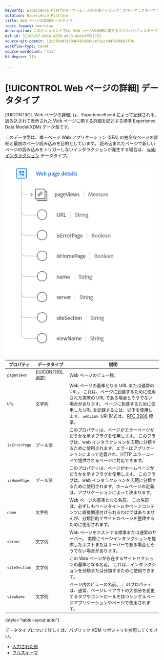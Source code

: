 ```yaml
---
keywords: Experience Platform；ホーム；人気の高いトピック；スキーマ；スキーマ；XDM；フィールド；スキーマ；スキーマ；Web ページの詳細；データ型；データ型；データ型；web ページ
solution: Experience Platform
title: Web ページの詳細データタイプ
topic-legacy: overview
description: このドキュメントでは、Web ページの詳細に関するエクスペリエンスデータモデル (XDM) データタイプの概要を説明します。
exl-id: 31108e57-d416-485b-a6c3-4ebc4f5b1152
source-git-commit: 12c3f440319046491054b3ef3ec404798bb61f06
workflow-type: tm+mt
source-wordcount: '411'
ht-degree: 11%

---
```


# [!UICONTROL Web ページの詳細] データタイプ

[!UICONTROL Web ページの詳細] は、ExperienceEvent によって記録される、読み込まれて表示された Web ページに関する詳細を記述する標準 Experience Data Model(XDM) データ型です。

このデータ型は、単一ページ Web アプリケーション (SPA) の完全なページの詳細と最初のページ読み込みを目的としています。 読み込まれたページで新しいページの読み込みをトリガーしないインタラクションが発生する場合は、 [web インタラクション](./web-interaction.md) データタイプ。

<img src="../images/data-types/web-page-details.PNG" width="500" /><br />

| プロパティ | データタイプ | 説明 |
| --- | --- | --- |
| `pageViews` | [[!UICONTROL 測定]](./measure.md) | Web ページのビュー数。 |
| `URL` | 文字列 | Web ページの基準となる URL または通常の URL。 これは、ページに到達するために使用された実際の URL である場合とそうでない場合があります。 ページに到達するために使用した URL を記録するには、以下を使用します。 `webLink`. URI 形式は、 [RFC 3986](https://tools.ietf.org/html/rfc3986) 標準。 |
| `isErrorPage` | ブール値 | このプロパティは、ページがエラーページかどうかを示すフラグを使用します。 このフラグは、web インタラクションを広範に分類するために使用されます。エラーはアプリケーションによって定義され、HTTP エラーコードで提供されるページに対応できます。 |
| `isHomePage` | ブール値 | このプロパティは、ページがホームページかどうかを示すフラグを使用します。 このフラグは、web インタラクションを広範に分類するために使用されます。ホームページの定義は、アプリケーションによって決まります。 |
| `name` | 文字列 | Web ページの基準となる名前。 この名前は、必ずしもページタイトルやページコンテンツに直接関連付けられるわけではありませんが、分類目的でサイトのページを整理するために使用されます。 |
| `server` | 文字列 | Web ページをホストする標準または通常のサーバー。  実際にページインタラクションを提供したホストまたはサーバーである場合とそうでない場合があります。 |
| `siteSection` | 文字列 | この Web ページが存在するサイトセクションの基準となる名前。 これは、インタラクションを分類または分類するために使用できます。 |
| `viewName` | 文字列 | ページ内のビューの名前。 このプロパティは、通常、ページレイアウトの大部分を変更するタブやコントロールを持つシングルページアプリケーションやページで使用されます。 |

{style=&quot;table-layout:auto&quot;}

データタイプについて詳しくは、パブリック XDM リポジトリを参照してください。

* [入力された例](https://github.com/adobe/xdm/blob/master/components/datatypes/deprecated/webpagedetails.example.2.json)
* [フルスキーマ](https://github.com/adobe/xdm/blob/master/components/datatypes/deprecated/webpagedetails.schema.json)
